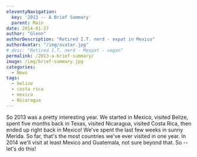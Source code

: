 ```yaml
---
eleventyNavigation:
  key: '2013 -- A Brief Summary'
  parent: Main
date: 2014-01-27
author: "Glenn"
authorDescription: "Retired I.T. nerd - expat in Mexico"
authorAvatar: "/img/avatar.jpg"
# desc: "Retired I.T. nerd - Mexpat - vegan"
permalink: /2013-a-brief-summary/
image: /img/brief-summary.jpg
categories:
  - News
tags:
  - belize
  - costa rica
  - mexico
  - Nicaragua
---
```

So 2013 was a pretty interesting year. We started in Mexico, visited Belize, spent five months back in Texas, visited Nicaragua, visited Costa Rica, then ended up right back in Mexico! We've spent the last few weeks in sunny Merida. So far, that's the most countries we've ever visited in one year. In 2014 we'll visit at least Mexico and Guatemala, not sure beyond that. So -- let's do this!
